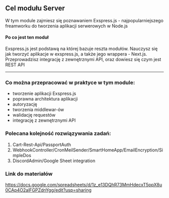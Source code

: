 ## Cel modułu Server

W tym module zajmiesz się poznawaniem Exspress.js - najpopularniejszego freamworku do tworzenia aplikacji serwerowych w Node.js


#### Po co jest ten moduł
Exspress.js jest podstawą na której bazuje reszta modułów. Nauczysz się jak tworzyć aplikacje w exspress.js, a także jego wrappera - Next.js.
Przeprowadzisz integrację z zewnętrznymi API, oraz dowiesz się czym jest REST API

***

### Co można przepracować w praktyce w tym module:
- tworzenie aplikacji Exspress.js
- poprawna architektura aplikacji
- autoryzację
- tworzenia middlewar-ów
- walidację requestów
- integrację z zewnętrznymi API

### Polecana kolejność rozwiązywania zadań:
1. Cart-Rest-Api/PassportAuth
2. WebhookController/CronMeilSender/SmartHomeApp/EmailEncryption/SimpleDos
3. DiscordAdmin/Google Sheet integration


### Link do materiałów
https://docs.google.com/spreadsheets/d/1z_e13DQhR73MmHdecxT5ppX8u0CAp4O2alFGPZdnYgg/edit?usp=sharing
